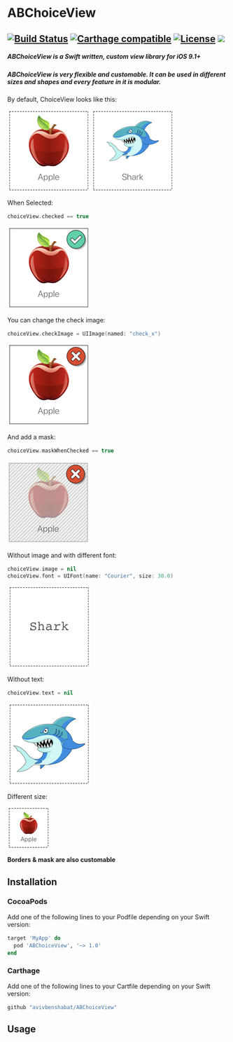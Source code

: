 # ABChoiceView

[![Build Status](https://travis-ci.com/avivbenshabat/ABChoiceView.svg?branch=master)](https://travis-ci.com/avivbenshabat/ABChoiceView) [![Carthage compatible](https://img.shields.io/badge/Carthage-compatible-4BC51D.svg?style=flat)](https://github.com/Carthage/Carthage) [![License](https://img.shields.io/cocoapods/l/BadgeSwift.svg?style=flat)](/LICENSE) <img src="https://img.shields.io/badge/Swift-4.1-orange.svg" />
---
##### ABChoiceView is a Swift written, custom view library for iOS 9.1+
##### ABChoiceView is very flexible and customable. It can be used in different sizes and shapes and every feature in it is modular.</br>

By default, ChoiceView looks like this:

![default0]
![default1]

When Selected:

```swift
choiceView.checked == true
```

![selected0]

You can change the check image:

```swift
choiceView.checkImage = UIImage(named: "check_x")
```
![selected1]

And add a mask:

```swift
choiceView.maskWhenChecked == true
```

![selected2]

Without image and with different font:

```swift
choiceView.image = nil
choiceView.font = UIFont(name: "Courier", size: 30.0)
```

![noImage]

Without text:

```swift
choiceView.text = nil
```

![noText]

Different size:

![small]

__Borders & mask are also customable__

## Installation

### CocoaPods

Add one of the following lines to your Podfile depending on your Swift version:

```ruby
target 'MyApp' do
  pod 'ABChoiceView', '~> 1.0'
end
```

### Carthage

Add one of the following lines to your Cartfile depending on your Swift version:

```ruby
github "avivbenshabat/ABChoiceView"
```

## Usage



[default0]: ./DemoImages/demo00.png "Default ChoiceView"
[default1]: ./DemoImages/demo01.png "Default ChoiceView"
[selected0]: ./DemoImages/demo02.png "Selected (default)"
[selected1]: ./DemoImages/demo03.png "Selected with different check icon"
[selected2]: ./DemoImages/demo04.png "Selected with mask"
[noImage]: ./DemoImages/demo05.png "No image, only text"
[noText]: ./DemoImages/demo06.png "No text, only image"
[small]: ./DemoImages/demo07.png "Small"